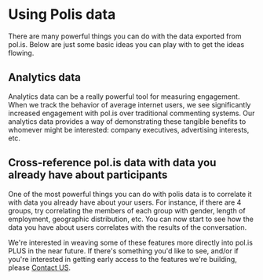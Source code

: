 # Using Polis data

There are many powerful things you can do with the data exported from pol.is.
Below are just some basic ideas you can play with to get the ideas flowing.


## Analytics data

Analytics data can be a really powerful tool for measuring engagement.
When we track the behavior of average internet users, we see significantly increased engagement with pol.is over traditional commenting systems.
Our analytics data provides a way of demonstrating these tangible benefits to whomever might be interested: company executives, advertising interests, etc.


## Cross-reference pol.is data with data you already have about participants

One of the most powerful things you can do with polis data is to correlate it with data you already have about your users.
For instance, if there are 4 groups, try correlating the members of each group with gender, length of employment, geographic distribution, etc.
You can now start to see how the data you have about users correlates with the results of the conversation.

We're interested in weaving some of these features more directly into pol.is PLUS in the near future.
If there's something you'd like to see, and/or if you're interested in getting early access to the features we're building, please [Contact US](contact@pol.is).




